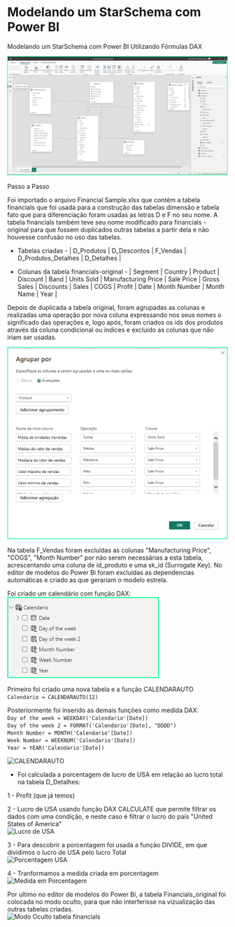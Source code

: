 # Modelando um StarSchema com Power BI
 Modelando um StarSchema com Power BI Utilizando Fórmulas DAX

![StarSchema Flavio Borges](https://github.com/FlavioFMBorges/Modelando-um-StarSchema/blob/main/StarSchema_FB.png)

Passo a Passo

Foi importado o arquivo Financial Sample.xlsx que contém a tabela financials que foi usada para a construção das tabelas dimensão e tabela fato que para diferenciação foram usadas as letras D e F no seu nome.
A tabela financials também teve seu nome modificado para financials - original para que fossem duplicados outras tabelas a partir dela e não houvesse confusão no uso das tabelas.

- Tabelas criadas -  | 
D_Produtos | 
D_Descontos | 
F_Vendas | 
D_Produtos_Detalhes | 
D_Detalhes | 

- Colunas da tabela financials-original -  | 
Segment | 
Country | 
Product | 
Discount | 
Band | 
Units Sold | 
Manufacturing Price | 
Sale Price | 
Gross Sales | 
Discounts | 
Sales | 
COGS | 
Profit | 
Date | 
Month Number | 
Month Name | 
Year | 


Depois de duplicada a tabela original, foram agrupadas as colunas e realizadas uma operação por nova coluna expressando nos seus nomes o significado das operações e, logo após, foram criados os ids dos produtos através da coluna condicional ou índices e excluído as colunas que não iriam ser usadas.

![Tabelas Agrupadas](https://github.com/FlavioFMBorges/Modelando-um-StarSchema/blob/main/agrupamento.png)

Na tabela F_Vendas foram excluídas as colunas "Manufacturing Price", "COGS", "Month Number" por não serem necessárias a esta tabela, acrescentando uma coluna de id_produto e uma sk_id (Surrogate Key).
No editor de modelos do Power Bi foram excluídas as dependencias automáticas e criado as que gerariam o modelo estrela.  

Foi criado um calendário com função DAX:  
![Calendário criado com funções DAX](https://github.com/FlavioFMBorges/Modelando-um-StarSchema/blob/main/calendario_DAX.png)

Primeiro foi criado uma nova tabela e a função CALENDARAUTO  
```Calendario = CALENDARAUTO(12)```

Posteriormente foi inserido as demais funções como medida DAX:  
```Day of the week = WEEKDAY('Calendario'[Date])```  
```Day of the week 2 = FORMAT('Calendario'[Date], "DDDD")```  
```Month Number = MONTH('Calendario'[Date])```  
```Week Number = WEEKNUM('Calendario'[Date])```  
```Year = YEAR('Calendario'[Date])```  

![CALENDARAUTO](https://github.com/FlavioFMBorges/Modelando-um-StarSchema/blob/main/calendarauto.png)

- Foi calculada a porcentagem de lucro de USA em relação ao lucro total na tabela D_Detalhes:

1 - Profit (que já temos)
  
2 - Lucro de USA usando função DAX CALCULATE que permite filtrar os dados com uma condição, e neste caso é filtrar o lucro do país "United States of America"  
![Lucro de USA](https://github.com/FlavioFMBorges/Modelando-um-StarSchema/blob/main/lucro_USA.png)

3 - Para descobrir a porcentagem foi usada a função DIVIDE, em que dividimos o lucro de USA pelo lucro Total  
![Porcentagem USA](https://github.com/FlavioFMBorges/Modelando-um-StarSchema/blob/main/porcentagem_lucro_USA.png)

4 - Tranformamos a medida criada em porcentagem  
![Medida em Porcentagem](https://github.com/FlavioFMBorges/Modelando-um-StarSchema/blob/main/medida%20em%20porcentagem.png)  

Por ultimo no editor de modelos do Power Bi, a tabela Financials_original foi colocada no modo oculto, para que não interferisse na vizualização das outras tabelas criadas.  
![Modo Oculto tabela financials](https://github.com/FlavioFMBorges/Modelando-um-StarSchema/blob/main/modooculto.png)



